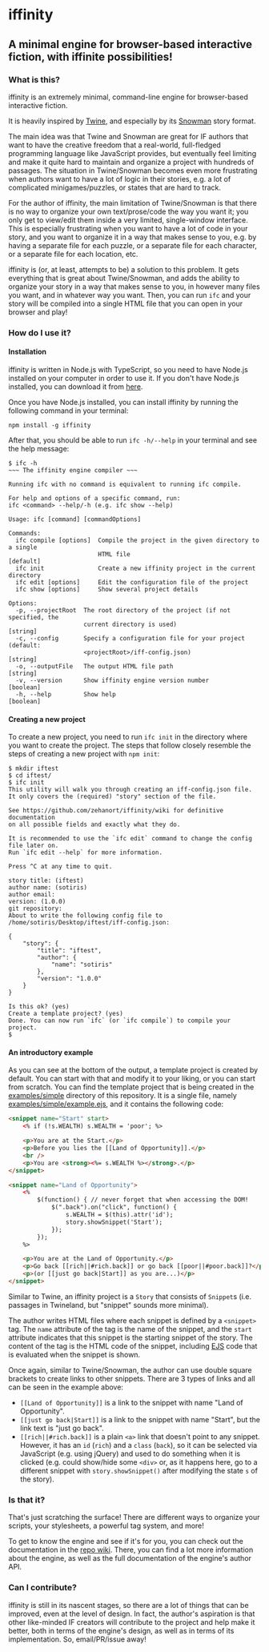 # iffinity

## A minimal engine for browser-based interactive fiction, with iffinite possibilities!

### What is this?

iffinity is an extremely minimal, command-line engine for browser-based interactive fiction.

It is heavily inspired by [Twine](https://twinery.org/), and especially by its [Snowman](https://videlais.github.io/snowman/#/) story format.

The main idea was that Twine and Snowman are great for IF authors that want to have the creative freedom that a real-world, full-fledged programming language like JavaScript provides, but eventually feel limiting and make it quite hard to maintain and organize a project with hundreds of passages. The situation in Twine/Snowman becomes even more frustrating when authors want to have a lot of logic in their stories, e.g. a lot of complicated minigames/puzzles, or states that are hard to track.

For the author of iffinity, the main limitation of Twine/Snowman is that there is no way to organize your own text/prose/code the way you want it; you only get to view/edit them inside a very limited, single-window interface. This is especially frustrating when you want to have a lot of code in your story, and you want to organize it in a way that makes sense to you, e.g. by having a separate file for each puzzle, or a separate file for each character, or a separate file for each location, etc.

iffinity is (or, at least, attempts to be) a solution to this problem. It gets everything that is great about Twine/Snowman, and adds the ability to organize your story in a way that makes sense to you, in however many files you want, and in whatever way you want. Then, you can run `ifc` and your story will be compiled into a single HTML file that you can open in your browser and play!

### How do I use it?

#### Installation

iffinity is written in Node.js with TypeScript, so you need to have Node.js installed on your computer in order to use it. If you don't have Node.js installed, you can download it from [here](https://nodejs.org/en/download/).

Once you have Node.js installed, you can install iffinity by running the following command in your terminal:

```
npm install -g iffinity
```

After that, you should be able to run `ifc -h/--help` in your terminal and see the help message:

```
$ ifc -h
~~~ The iffinity engine compiler ~~~

Running ifc with no command is equivalent to running ifc compile.

For help and options of a specific command, run:
ifc <command> --help/-h (e.g. ifc show --help)

Usage: ifc [command] [commandOptions]

Commands:
  ifc compile [options]  Compile the project in the given directory to a single
                         HTML file                                     [default]
  ifc init               Create a new iffinity project in the current directory
  ifc edit [options]     Edit the configuration file of the project
  ifc show [options]     Show several project details

Options:
  -p, --projectRoot  The root directory of the project (if not specified, the
                     current directory is used)                         [string]
  -c, --config       Specify a configuration file for your project (default:
                     <projectRoot>/iff-config.json)                     [string]
  -o, --outputFile   The output HTML file path                          [string]
  -v, --version      Show iffinity engine version number               [boolean]
  -h, --help         Show help                                         [boolean]
```

#### Creating a new project

To create a new project, you need to run `ifc init` in the directory where you want to create the project. The steps that follow closely resemble the steps of creating a new project with `npm init`:

```
$ mkdir iftest
$ cd iftest/
$ ifc init
This utility will walk you through creating an iff-config.json file.
It only covers the (required) "story" section of the file.

See https://github.com/zehanort/iffinity/wiki for definitive documentation
on all possible fields and exactly what they do.

It is recommended to use the `ifc edit` command to change the config file later on.
Run `ifc edit --help` for more information.

Press ^C at any time to quit.

story title: (iftest)
author name: (sotiris)
author email:
version: (1.0.0)
git repository:
About to write the following config file to /home/sotiris/Desktop/iftest/iff-config.json:

{
    "story": {
        "title": "iftest",
        "author": {
            "name": "sotiris"
        },
        "version": "1.0.0"
    }
}

Is this ok? (yes)
Create a template project? (yes)
Done. You can now run `ifc` (or `ifc compile`) to compile your project.
$
```

#### An introductory example

As you can see at the bottom of the output, a template project is created by default. You can start with that and modify it to your liking, or you can start from scratch. You can find the template project that is being created in the [examples/simple](https://github.com/zehanort/iffinity/tree/main/examples/simple) directory of this repository. It is a single file, namely [examples/simple/example.ejs](examples/simple/example.ejs), and it contains the following code:

```html
<snippet name="Start" start>
    <% if (!s.WEALTH) s.WEALTH = 'poor'; %>

    <p>You are at the Start.</p>
    <p>Before you lies the [[Land of Opportunity]].</p>
    <br />
    <p>You are <strong><%= s.WEALTH %></strong>.</p>
</snippet>

<snippet name="Land of Opportunity">
    <%
        $(function() { // never forget that when accessing the DOM!
            $(".back").on("click", function() {
                s.WEALTH = $(this).attr('id');
                story.showSnippet('Start');
            });
        });
    %>

    <p>You are at the Land of Opportunity.</p>
    <p>Go back [[rich||#rich.back]] or go back [[poor||#poor.back]]?</p>
    <p>(or [[just go back|Start]] as you are...)</p>
</snippet>
```

Similar to Twine, an iffinity project is a `Story` that consists of `Snippet`s (i.e. passages in Twineland, but "snippet" sounds more minimal).

The author writes HTML files where each snippet is defined by a `<snippet>` tag. The `name` attribute of the tag is the name of the snippet, and the `start` attribute indicates that this snippet is the starting snippet of the story. The content of the tag is the HTML code of the snippet, including [EJS](https://ejs.co/) code that is evaluated when the snippet is shown.

Once again, similar to Twine/Snowman, the author can use double square brackets to create links to other snippets. There are 3 types of links and all can be seen in the example above:
 - `[[Land of Opportunity]]` is a link to the snippet with name "Land of Opportunity".
 - `[[just go back|Start]]` is a link to the snippet with name "Start", but the link text is "just go back".
 - `[[rich||#rich.back]]` is a plain `<a>` link that doesn't point to any snippet. However, it has an `id` (`rich`) and a `class` (`back`), so it can be selected via JavaScript (e.g. using jQuery) and used to do something when it is clicked (e.g. could show/hide some `<div>` or, as it happens here, go to a different snippet with `story.showSnippet()` after modifying the state `s` of the story).

### Is that it?

That's just scratching the surface! There are different ways to organize your scripts, your stylesheets, a powerful tag system, and more!

To get to know the engine and see if it's for you, you can check out the documentation in the [repo wiki](https://github.com/zehanort/iffinity/wiki). There, you can find a lot more information about the engine, as well as the full documentation of the engine's author API.

### Can I contribute?

iffinity is still in its nascent stages, so there are a lot of things that can be improved, even at the level of design. In fact, the author's aspiration is that other like-minded IF creators will contribute to the project and help make it better, both in terms of the engine's design, as well as in terms of its implementation. So, email/PR/issue away!
